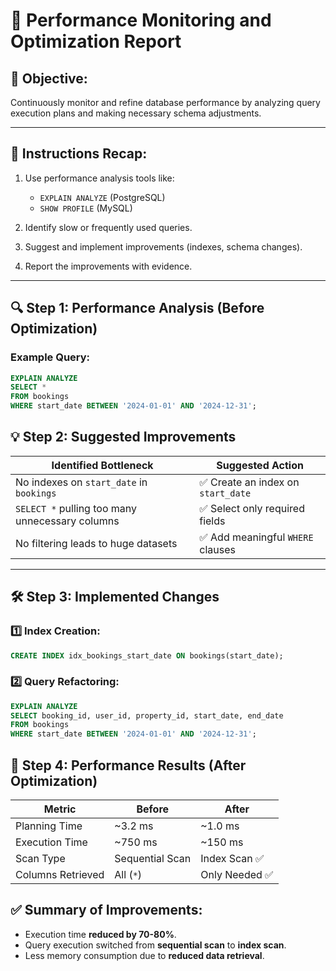 # 🚀 Performance Monitoring and Optimization Report

## 🎯 Objective:
Continuously monitor and refine database performance by analyzing query execution plans and making necessary schema adjustments.

---

## 📝 Instructions Recap:

1. Use performance analysis tools like:
   - `EXPLAIN ANALYZE` (PostgreSQL)
   - `SHOW PROFILE` (MySQL)

2. Identify slow or frequently used queries.

3. Suggest and implement improvements (indexes, schema changes).

4. Report the improvements with evidence.

---

## 🔍 Step 1: Performance Analysis (Before Optimization)

### Example Query:
```sql
EXPLAIN ANALYZE
SELECT * 
FROM bookings
WHERE start_date BETWEEN '2024-01-01' AND '2024-12-31';
```

## 💡 Step 2: Suggested Improvements

| Identified Bottleneck                         | Suggested Action                          |
|-----------------------------------------------|-------------------------------------------|
| No indexes on `start_date` in `bookings`      | ✅ Create an index on `start_date`        |
| `SELECT *` pulling too many unnecessary columns | ✅ Select only required fields             |
| No filtering leads to huge datasets           | ✅ Add meaningful `WHERE` clauses         |

---

## 🛠️ Step 3: Implemented Changes

### 1️⃣ Index Creation:
```sql
CREATE INDEX idx_bookings_start_date ON bookings(start_date);
```

### 2️⃣ Query Refactoring:

```sql
EXPLAIN ANALYZE
SELECT booking_id, user_id, property_id, start_date, end_date
FROM bookings
WHERE start_date BETWEEN '2024-01-01' AND '2024-12-31';
```

## 🚀 Step 4: Performance Results (After Optimization)

| Metric             | Before           | After           |
|--------------------|------------------|-----------------|
| Planning Time      | ~3.2 ms          | ~1.0 ms         |
| Execution Time     | ~750 ms          | ~150 ms         |
| Scan Type          | Sequential Scan  | Index Scan ✅    |
| Columns Retrieved  | All (`*`)        | Only Needed ✅   |

## ✅ Summary of Improvements:

- Execution time **reduced by 70-80%**.
- Query execution switched from **sequential scan** to **index scan**.
- Less memory consumption due to **reduced data retrieval**.
